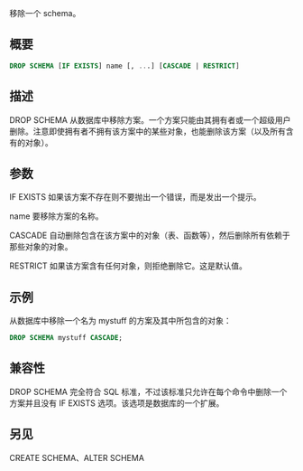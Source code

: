 移除一个 schema。

## 概要

```sql
DROP SCHEMA [IF EXISTS] name [, ...] [CASCADE | RESTRICT]
```

## 描述
DROP SCHEMA 从数据库中移除方案。一个方案只能由其拥有者或一个超级用户删除。注意即使拥有者不拥有该方案中的某些对象，也能删除该方案（以及所有含有的对象）。

## 参数
IF EXISTS
如果该方案不存在则不要抛出一个错误，而是发出一个提示。

name
要移除方案的名称。

CASCADE
自动删除包含在该方案中的对象（表、函数等），然后删除所有依赖于那些对象的对象。

RESTRICT
如果该方案含有任何对象，则拒绝删除它。这是默认值。

## 示例
从数据库中移除一个名为 mystuff 的方案及其中所包含的对象：

```sql
DROP SCHEMA mystuff CASCADE;
```

## 兼容性
DROP SCHEMA 完全符合 SQL 标准，不过该标准只允许在每个命令中删除一个方案并且没有 IF EXISTS 选项。该选项是数据库的一个扩展。

## 另见
CREATE SCHEMA、ALTER SCHEMA
